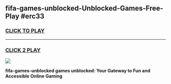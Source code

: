 
## fifa-games-unblocked-Unblocked-Games-Free-Play #erc33
<h3>
<a href="https://us.freeplayer.one?title=fifa-games-unblocked&ref=9M">CLICK TO PLAY</a></h3>
<hr>

<h3>
<a href="https://us.freeplayer.one?title=fifa-games-unblocked&ref=9M">CLICK 2 PLAY</a>
  
</h3>

<a href="https://us.freeplayer.one?title=fifa-games-unblocked&ref=9M"><img src="https://clearcache.store/games.png"></a>


**fifa-games-unblocked games unblocked: Your Gateway to Fun and Accessible Online Gaming**
